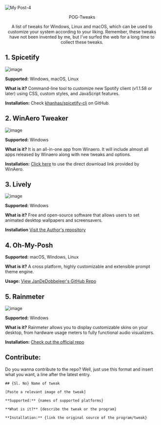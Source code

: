![My Post-4](https://user-images.githubusercontent.com/78948152/131820319-23e742ba-a524-45e7-a051-a1f6645013e7.png)


<p align=center> POG-Tweaks
<p align=center> A list of tweaks for Windows, Linux and macOS, which can be used to customize your system according to your liking.
Remember, these tweaks have not been invented by me, but I've surfed the web for a long time to collect these tweaks.

## 1. Spicetify

![image](https://user-images.githubusercontent.com/78948152/131786096-1cb5532e-c4d7-44d4-a0f1-2771b5bc473a.png)


**Supported:** Windows, macOS, Linux

**What is it?** Command-line tool to customize new Spotify client (v1.1.58 or later) using CSS, custom styles, and JavaScript features. 

**Installation:** Check [khanhas/spicetify-cli](https://github.com/khanhas/spicetify-cli) on GitHub.


## 2. WinAero Tweaker

![image](https://user-images.githubusercontent.com/78948152/131786276-02d498db-be31-4859-bc67-7ff8f86f62bb.png)

**Supported:** Windows

**What is it?** It is an all-in-one app from Winaero. It will include almost all apps released by Winaero along with new tweaks and options.

**Installation:** [Click here](https://winaero.com/downloads/winaerotweaker.zip) to use the direct download link provided by WinAero.

## 3. Lively

![image](https://user-images.githubusercontent.com/78948152/131786941-95b64d30-1fcf-4f21-9053-a5c2b299e58b.png)

**Supported:** Windows

**What is it?** Free and open-source software that allows users to set animated desktop wallpapers and screensavers.

**Installation** [Visit the Author's repository](https://github.com/rocksdanister/lively)

## 4. Oh-My-Posh

**Supported:** macOS, Windows, Linux

**What is it?** A cross platform, highly customizable and extensible prompt theme engine.

**Usage:** [View JanDeDobbeleer's GitHub Repo](https://github.com/JanDeDobbeleer/oh-my-posh)

## 5. Rainmeter

![image](https://user-images.githubusercontent.com/78948152/131816842-80593f47-4e5d-4f7f-bfaa-f9a47707a97d.png)

**Supported:** Windows

**What is it?** Rainmeter allows you to display customizable skins on your desktop, from hardware usage meters to fully functional audio visualizers.

**Installation:** [Check out the official repo](https://github.com/rainmeter/rainmeter)



## Contribute:

Do you wanna contribute to the repo? Well, just use this format and insert what you want, a line after the latest entry.

```
## {Sl. No} Name of tweak

[Paste a relevant image of the tweak]

**Supported:** {names of supported platforms}

**What is it?** {describe the tweak or the program}

**Installation:** {link the original source of the program/tweak}

```
